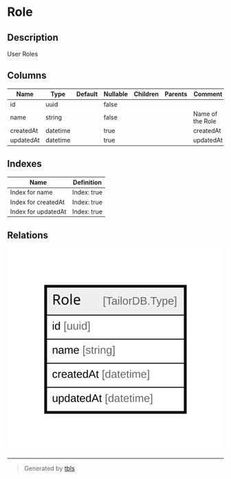 # Role

## Description

User Roles

## Columns

| Name | Type | Default | Nullable | Children | Parents | Comment |
| ---- | ---- | ------- | -------- | -------- | ------- | ------- |
| id | uuid |  | false |  |  |  |
| name | string |  | false |  |  | Name of the Role |
| createdAt | datetime |  | true |  |  | createdAt |
| updatedAt | datetime |  | true |  |  | updatedAt |

## Indexes

| Name | Definition |
| ---- | ---------- |
| Index for name | Index: true |
| Index for createdAt | Index: true |
| Index for updatedAt | Index: true |

## Relations

![er](Role.svg)

---

> Generated by [tbls](https://github.com/k1LoW/tbls)
